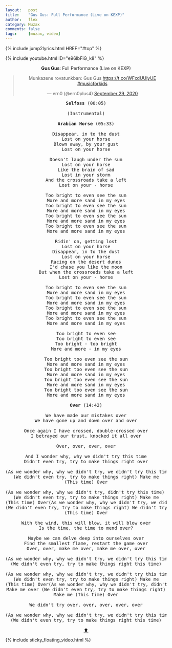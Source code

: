 ```yaml
---
layout:   post
title:    "Gus Gus: Full Performance (Live on KEXP)"
author:   flex
category: Muzax
comments: false
tags:     [muzax, video]
---
```


{% include jump2lyrics.html HREF="#top" %}

{% include youtube.html ID="e96lbFiG_k8" %}

<script type="text/javascript">

	var tag = document.createElement( 'script' );

	tag.src = "https://www.youtube.com/iframe_api";
	var firstScriptTag = document.getElementsByTagName( 'script' )[0];
	firstScriptTag.parentNode.insertBefore( tag, firstScriptTag );

	var player;

	function onYouTubeIframeAPIReady () {
		player = new YT.Player( 'youtubeplayer', {			
			events: { 'onReady': onPlayerReady }
		} );
	};

	function onPlayerReady( event ) {
		var seekTo2 = document.getElementById( "seekTo_1" );
		seekTo2.addEventListener( "click", function() { player.seekTo( 005, true ); });

		var seekTo2 = document.getElementById( "seekTo_2" );
		seekTo2.addEventListener( "click", function() { player.seekTo( 333, true ); });

		var seekTo3 = document.getElementById( "seekTo_3" );
		seekTo3.addEventListener( "click", function() { player.seekTo( 882, true ); });

	}
                                    
</script>

<a id="top"></a>
<div id="lyrics"><div class="lyricsheader" style=""><p><center><b>Gus Gus</b>: Full Performance (Live on KEXP)</center></p></div>
<center>

<blockquote class="twitter-tweet tw-align-center"><p lang="hu" dir="ltr">Munkazene rovatunkban: Gus Gus <a href="https://t.co/WFxdUUiyUE">https://t.co/WFxdUUiyUE</a> <a href="https://twitter.com/hashtag/musicforkids?src=hash&amp;ref_src=twsrc%5Etfw">#musicforkids</a></p>&mdash; ern0 (@ern0plus4) <a href="https://twitter.com/ern0plus4/status/1310971475000729600?ref_src=twsrc%5Etfw">September 29, 2020</a></blockquote> <script async src="https://platform.twitter.com/widgets.js" charset="utf-8"></script>

<pre>
<b>Selfoss</b> (<a class="hvr-buzz-out" id="seekTo_1">00:05</a>)

(Instrumental)

<b>Arabian Horse</b> (<a class="hvr-buzz-out" id="seekTo_3">05:33</a>)

Disappear, in to the dust
Lost on your horse
Blown away, by your gust
Lost on your horse

Doesn't laugh under the sun
Lost on your horse
Like the brain of sad
Lost in your storm
And the crossroads take a left
Lost on your - horse

Too bright to even see the sun
More and more sand in my eyes
Too bright to even see the sun
More and more sand in my eyes
Too bright to even see the sun
More and more sand in my eyes
Too bright to even see the sun
More and more sand in my eyes

Ridin' on, getting lost
Lost on your horse
Disappear, in to the dust
Lost on your horse
Racing on the desert dunes
I'd chase you like the moon
But when the crossroads take a left
Lost on your - horse

Too bright to even see the sun
More and more sand in my eyes
Too bright to even see the sun
More and more sand in my eyes
Too bright to even see the sun
More and more sand in my eyes
Too bright to even see the sun
More and more sand in my eyes

Too bright to even see
Too bright to even see
Too bright - too bright
More and more - in my eyes

Too bright too even see the sun
More and more sand in my eyes
Too bright too even see the sun
More and more sand in my eyes
Too bright too even see the sun
More and more sand in my eyes
Too bright too even see the sun
More and more sand in my eyes

<b>Over</b> (<a class="hvr-buzz-out" id="seekTo_3">14:42</a>)

We have made our mistakes over
We have gone up and down over and over

Once again I have crossed, double-crossed over
I betrayed our trust, knocked it all over

Over, over, over, over

And I wonder why, why we didn't try this time
Didn't even try, try to make things right over

(As we wonder why, why we didn't try, we didn't try this time) Over
(We didn't even try, try to make things right) Make me
(This time) Over

(As we wonder why, why we didn't try, didn't try this time) Make me over
(We didn't even try, try to make things right) Make me
(This time) Over(As we wonder why, why we didn't try, we didn't try this time)
(We didn't even try, try to make things right) We didn't try
(This time) Over

With the wind, this will blow, it will blow over
Is the time, the time to mend over?

Maybe we can delve deep into ourselves over
Find the smallest flame, restart the game over
Over, over, make me over, make me over, over

(As we wonder why, why we didn't try, we didn't try this time)
(We didn't even try, try to make things right this time)

(As we wonder why, why we didn't try, we didn't try this time) Over
(We didn't even try, try to make things right) Make me
(This time) Over(As we wonder why, why we didn't try, didn't try this time)
Make me over (We didn't even try, try to make things right)
Make me (This time) Over

We didn't try over, over, over, over, over

(As we wonder why, why we didn't try, we didn't try this time)
(We didn't even try, try to make things right this time)
</pre>
<a href="#top">⬆</a></center></div>

<div class="sticky_floating_video"></div>
{% include sticky_floating_video.html %}